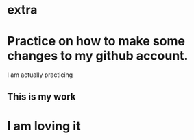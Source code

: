 # extra
# Practice on how to make some changes to my github account.
I am actually practicing

## This is my work
# I am loving it